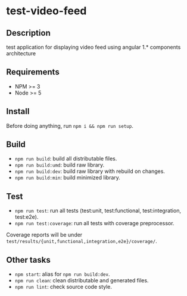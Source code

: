 # test-video-feed

## Description
test application for displaying video feed using angular 1.* components architecture

## Requirements
  - NPM >= 3
  - Node >= 5

## Install
  Before doing anything, run `npm i && npm run setup`.

## Build
  - `npm run build`: build all distributable files.
  - `npm run build:umd`: build raw library.
  - `npm run build:dev`: build raw library with rebuild on changes.
  - `npm run build:min`: build minimized library.

## Test
  - `npm run test`: run all tests (test:unit, test:functional, test:integration, test:e2e).
  - `npm run test:coverage`: run all tests with coverage preprocessor.

  Coverage reports will be under `test/results/{unit,functional,integration,e2e}/coverage/`.

## Other tasks
  - `npm start`: alias for `npm run build:dev`.
  - `npm run clean`: clean distributable and generated files.
  - `npm run lint`: check source code style.
